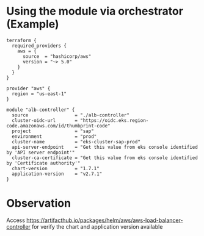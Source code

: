 # Using the module via orchestrator (Example)
```
terraform {
  required_providers {
    aws = {
      source  = "hashicorp/aws"
      version = "~> 5.0"
    }
  }
}

provider "aws" {
  region = "us-east-1"
}

module "alb-controller" {
  source                 = "./alb-controller"
  cluster-oidc-url       = "https://oidc.eks.region-code.amazonaws.com/id/thumbprint-code"
  project                = "sap"
  environment            = "prod"
  cluster-name           = "eks-cluster-sap-prod"
  api-server-endpoint    = "Get this value from eks console identified by 'API server endpoint'"
  cluster-ca-certificate = "Get this value from eks console identified by 'Certificate authority'"
  chart-version          = "1.7.1"
  application-version    = "v2.7.1"
}
```
# Observation
Access https://artifacthub.io/packages/helm/aws/aws-load-balancer-controller for verify the chart and application version available

